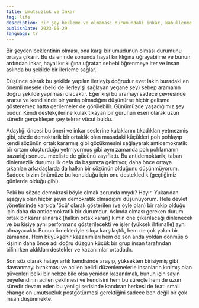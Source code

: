 ```yaml
---
title: Umutsuzluk ve İnkar
tag: life
description: Bir şey bekleme ve olmaması durumundaki inkar, kabullenme.
publishDate: 2023-05-29
language: tr
---
```


Bir şeyden beklentinin olması, ona karşı bir umudunun olması durumunu ortaya çıkarır. Bu da eninde sonunda hayal kırıklığına uğrayabilme ve bunun ardından inkar, hayal kırıklığına uğratan sebebi öğrenmeye iter ve insan aslında bu şekilde bir ilerleme sağlar.

Düşünce olarak bu şekilde yapılan ilerleyiş doğrudur evet lakin buradaki en önemli mesele (belki de ilerleyişi sağlayan yegane şey) sebep aramanın doğru şekilde yapılması olacaktır. Eğer kişi bu aramayı sadece çevresinde ararsa ve kendisinde bir yanlış olmadığını düşünürse hiçbir gelişme gösteremez hatta gerilemeler de görülebilir. Günümüzde yaşadığımız şey budur. Kendi destekçilerine kulak tıkayan bir güruhun eseri olarak uzun süredir gerçekleşen şey tekrar vücut buldu. 

Adaylığı öncesi bu öneri ve inkar seslerine kulaklarını tıkadıkları yetmezmiş gibi, sözde demoktarik bir ortaklık olan masadaki küçükleri poh pohlayıp kendi sözünün ortak kararmış gibi gözükmesini sağlayarak antidemokratik bir ortam oluşturduğu yetmiyormuş gibi aynı zamanda poh pohlamanın pazarlığı sonucu mecliste de gücünü zayıflattı. Bu antidemoktarik, taban dinlemezlik durumu ilk defa da başımıza gelmiyor, daha önce ortaya çıkarılan arkadaşlarda da halkın bir sözünün olduğunu düşünmüyorum. Sadece bizim önümüze bu konulduğu için onu destekledik (geçtiğimiz günlerde olduğu gibi).

Peki bu sözde demokrasi böyle olmak zorunda mıydı? Hayır. Yukarıdan aşağıya olan hiçbir şeyin demokratik olmadığını düşünüyorum. Hele devlet yönetiminde karşıda 'öcü' olarak gösterilen (ve öyle olan) bir rakip olduğu için daha da antidemokratik bir durumdur. Aslında olması gereken durum ortak bir karar alınarak (halkın ortak kararı) kimin öne çıkarılacağı dinlenecek ve bu kişiye aynı performans gösterilecekti ve işler (yüksek ihtimalle) aynı olmayacaktı. Bunun örnekleriyle sıkça karşılaştık, hem de çok yakın bir zamanda. Hem büyükşehir kazanımları hem de son anda yoldan dönmüş o kişinin daha önce adı doğru düzgün küçük bir grup insan tarafından bilinirken aldıkları destekler ve kazanımlar ortadadır.

Son söz olarak hatayı artık kendisinde arayıp, yüksekten birisiymiş gibi davranmayı bırakması ve acilen belirli düzenlemelerle insanların kırılmış olan güvenleri belki bir nebze bile olsa yeniden kazanılmalı, bunun için sayın beyefendinin acilen çekilmesi ve kendisini hem bu süreçte hem de uzun süredir devam eden bu yenilgi serisinde kandıran herkesi de feat: small change on umutsuzluk postgötürmesi gerektiğini sadece ben değil bir çok insan düşünmekte.

